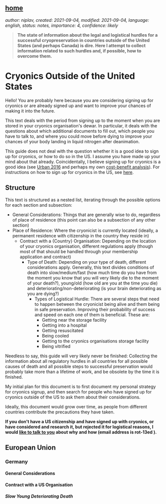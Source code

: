 [home](./index.md)
-------------------

*author: niplav, created: 2021-09-04, modified: 2021-09-04, language: english, status: notes, importance: 4, confidence: likely*

> __The state of information about the legal and logistical hurdles for
a successful cryopreservation in countries outside of the United States
(and perhaps Canada) is dire. Here I attempt to collect information
related to such hurdles and, if possible, how to overcome them.__

Cryonics Outside of the United States
=====================================

Hello! You are probably here because you are considering signing up for
cryonics or are already signed up and want to improve your chances of
making it into the future.

This text deals with the period from signing up to the moment when you are
stored in your cryonics organisation's dewar. In particular, it deals with
the questions about which additional documents to fill out, which people
you have to talk to, and where you could move before dying to improve
your chances of your body landing in liquid nitrogen after deanimation.

This guide does not deal with the question whether it is a good idea to
sign up for cryonics, or how to do so in the US. I assume you have made
up your mind about that already. Coincidentally, I believe signing up
for cryonics is a good idea (see [Urban
2016](https://waitbutwhy.com/2016/03/cryonics.html "Why Cryonics Makes Sense")
and perhaps my own [cost-benefit
analysis](./considerations_on_cryonics.html "Considerations on Cryonics")).
For instructions on how to sign up for cryonics in the US, see
[here]()<!--TODO: link cryonics signup guide-->.

Structure
----------

This text is structured as a nested list, iterating through the possible
options for each section and subsection:

* General Considerations: Things that are generally wise to do, regardless of place of residence (this point can also be a subsection of any other section)
* Place of Residence: Where the cryonicist is currently located (ideally, a permanent residence with citizenship in the country they reside in)
	* Contract with a {Country} Organisation: Depending on the location of your cryonics organisation, different regulations apply (though most of that should be handled through your membership application and contract)
		* Type of Death: Depending on your type of death, different considerations apply. Generally, this text divides conditions of death into slow/medium/fast (how much time do you have from the moment you know that you will very likely die to the moment of your death?), young/old (how old are you at the time you die) and deteriorating/non-deteriorating (is your brain deteriorating as you are dying?)
			* Types of Logistical Hurdle: There are several steps that need to happen between the cryonicist being alive and them being in safe preservation. Improving their probability of success and speed on each one of them is beneficial. These are:
				* Getting near the storage facility
				* Getting into a hospital
				* Getting resuscitated
				* Being cooled
				* Getting to the cryonics organisations storage facility
				* Being vitrified

Needless to say, this guide will very likely never be finished: Collecting
the information about all regulatory hurdles in all countries for all
possible causes of death and all possible steps to successful preservation
would probably take more than a lifetime of work, and be obsolete by
the time it is finished.

My initial plan for this document is to first document my personal
strategy for cryonics signup, and then search for people who have signed
up for cryonics outside of the US to ask them about their considerations.

Ideally, this document would grow over time, as people from different
countries contribute the precautions they have taken.

__If you don't have a US citizenship and have signed up with cryonics, or
have considered and research it, but rejected it for logistical reasons,
I would [like to talk to you](./about.html#Contact) about why and how
(email address is rot-13ed <!--TODO: link-->).__

European Union
---------------

### Germany

#### General Considerations

#### Contract with a US Organisation

##### Slow Young Deteriorating Death
